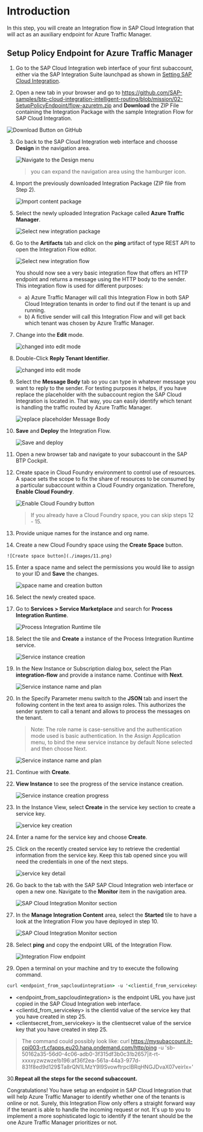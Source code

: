 # Introduction

In this step, you will create an Integration flow in SAP Cloud Integration that will act as an auxiliary endpoint for Azure Traffic Manager. 

## Setup Policy Endpoint for Azure Traffic Manager

1. Go to the SAP Cloud Integration web interface of your first subaccount, either via the SAP Integration Suite launchpad as shown in [Setting SAP Cloud Integration](../01-SetupCloudIntegration/README.md). 

2. Open a new tab in your browser and go to https://github.com/SAP-samples/btp-cloud-integration-intelligent-routing/blob/mission/02-SetupPolicyEndpoint/flow-azuretm.zip and **Download** the ZIP File containing the Integration Package with the sample Integration Flow for SAP Cloud Integration.

![Download Button on GitHub](./images/01.png)

3. Go back to the SAP Cloud Integration web interface and choosse **Design** in the navigation area. 

    ![Navigate to the Design menu](./images/02.png)

    > you can expand the navigation area using the hamburger icon. 

4. Import the previously downloaded Integration Package (ZIP file from Step 2).  

    ![Import content package](./images/03.png)

5. Select the newly uploaded Integration Package called **Azure Traffic Manager**.

    ![Select new integration package](./images/04.png)

6. Go to the **Artifacts** tab and click on the **ping** artifact of type REST API to open the Integration Flow editor. 

    ![Select new integration flow](./images/05.png)

    You should now see a very basic integration flow that offers an HTTP endpoint and returns a message using the HTTP body to the sender. This integration flow is used for different purposes: 

    - a) Azure Traffic Manager will call this Integration Flow in both SAP Cloud Integration tenants in order to find out if the tenant is up and running. 
    - b) A fictive sender will call this Integration Flow and will get back which tenant was chosen by Azure Traffic Manager. 

7. Change into the **Edit** mode. 

    ![changed into edit mode](./images/06.png)

8. Double-Click **Reply Tenant Identifier**.

    ![changed into edit mode](./images/07.png)

9. Select the **Message Body** tab so you can type in whatever message you want to reply to the sender. For testing purposes it helps, if you have replace the placeholder with the subaccount region the SAP Cloud Integration is located in. That way, you can easily identify which tenant is handling the traffic routed by Azure Traffic Manager. 

    ![replace placeholder Message Body](./images/08.png)

10. **Save** and **Deploy** the Integration Flow. 

    ![Save and deploy](./images/09.png)

11. Open a new browser tab and navigate to your subaccount in the SAP BTP Cockpit. 

12. Create space in Cloud Foundry environment to control use of resources. A space sets the scope to fix the share of resources to be consumed by a particular subaccount within a Cloud Foundry organization. Therefore, **Enable Cloud Foundry**. 

    ![Enable Cloud Foundry button](./images/10.png)

    > If you already have a Cloud Foundry space, you can skip steps 12 - 15. 

13.  Provide unique names for the instance and org name. 

14.  Create a new Cloud Foundry space using the **Create Space** button.

    ![Create space button](./images/11.png)

15. Enter a space name and select the permissions you would like to assign to your ID and **Save** the changes.
    
    ![space name and creation button](./images/12.png)

16. Select the newly created space. 
    
17. Go to **Services > Service Marketplace** and search for **Process Integration Runtime**.

    ![Process Integration Runtime tile](./images/13.png)

18. Select the tile and **Create** a instance of the Process Integration Runtime service.

    ![Service instance creation](./images/14.png)

19. In the New Instance or Subscription dialog box, select the Plan **integration-flow** and provide a instance name. Continue with **Next**.

    ![Service instance name and plan](./images/15.png)

20. In the Specify Parameter menu switch to the **JSON** tab and insert the following content in the text area to assign roles. This authorizes the sender system to call a tenant and allows to process the messages on the tenant.

    > Note: The role name is case-sensitive and the authentication mode used is basic authentication. In the Assign Application menu, to bind the new service instance by default None selected and then choose Next.

    ![Service instance name and plan](./images/16.png)

21. Continue with **Create**. 

22. **View Instance** to see the progress of the service instance creation. 

    ![Service instance creation progress](./images/17.png)

23. In the Instance View, select **Create** in the service key section to create a service key. 

    ![service key creation](./images/18.png)

24. Enter a name for the service key and choose **Create**. 

25. Click on the recently created service key to retrieve the credential information from the service key. Keep this tab opened since you will need the credentials in one of the next steps.  

    ![service key detail](./images/19.png)

26. Go back to the tab with the SAP SAP Cloud Integration web interface or open a new one. Navigate to the **Monitor** item in the navigation area. 

    ![SAP Cloud Integration Monitor section](./images/20.png)

27. In the **Manage Integration Content** area, select the **Started** tile to have a look at the Integration Flow you have deployed in step 10. 

    ![SAP Cloud Integration Monitor section](./images/21.png)

28. Select **ping** and copy the endpoint URL of the Integration Flow. 

    ![Integration Flow endpoint](./images/22.png)

29. Open a terminal on your machine and try to execute the following command. 

```cmd
curl <endpoint_from_sapcloudintegration> -u '<clientid_from_servicekey>:<clientsecret_from_servicekey'
```

- <endpoint_from_sapcloudintegration> is the endpoint URL you have just copied in the SAP Cloud Integration web interface. 
- <clientid_from_servicekey> is the clientid value of the service key that you have created in step 25. 
- <clientsecret_from_servicekey> is the clientsecret value of the service key that you have created in step 25.

> The command could possibly look like: 
> curl https://mysubaccount.it-cpi003-rt.cfapps.eu20.hana.ondemand.com/http/ping -u 'sb-50162a35-56d0-4c06-adb0-3f315df3b0c3!b2657|it-rt-xxxxyzwzwze!b196:af36f2ea-561a-44a3-977d-831f8ed9d129$Ta8rQN1LMzY9l9SvowftrpclBRqHNGJDvaX07veirIx='

30.**Repeat all the steps for the second subaccount.**

Congratulations! You have setup an endpoint in SAP Cloud Integration that will help Azure Traffic Manager to identify whether one of the tenants is online or not. Surely, this Integration Flow only offers a straight forward way if the tenant is able to handle the incoming request or not. It's up to you to implement a more sophisticated logic to identify if the tenant should be the one Azure Traffic Manager prioritizes or not. 



    





